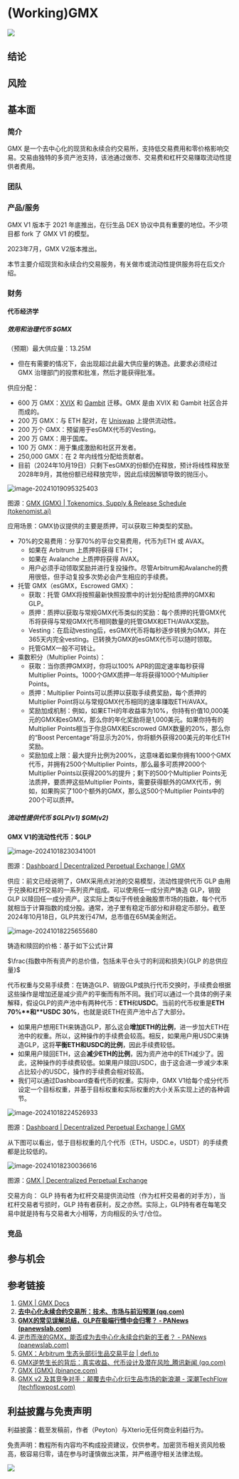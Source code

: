 # (Working)GMX

![](https://cdn.jsdelivr.net/gh/zey9991/mdpic/LYS%20Lab%E4%BB%8B%E7%BB%8D%E5%88%9D%E7%A8%BF_00.png)

## 结论

## 风险

## 基本面

### 简介

GMX 是一个去中心化的现货和永续合约交易所，支持低交易费用和零价格影响交易。交易由独特的多资产池支持，该池通过做市、交易费和杠杆交易赚取流动性提供者费用。

### 团队

### 产品/服务

GMX V1 版本于 2021 年底推出，在衍生品 DEX 协议中具有重要的地位。不少项目都 fork 了 GMX V1 的模型。

2023年7月，GMX V2版本推出。

本节主要介绍现货和永续合约交易服务，有关做市或流动性提供服务将在后文介绍。

### 财务

#### 代币经济学

##### **效用和治理代币 $GMX**

（预期）最大供应量：13.25M

- 但在有需要的情况下，会出现超过此最大供应量的铸造。此要求必须经过 GMX 治理部门的投票和批准，然后才能获得批准。

供应分配：

- 600 万 GMX：[XVIX](https://xvix.finance/) 和 [Gambit](https://gambit.financial/) 迁移。GMX 是由 XVIX 和 Gambit 社区合并而成的。
- 200 万 GMX：与 ETH 配对，在 [Uniswap](https://app.uniswap.org/#/swap?inputCurrency=ETH&outputCurrency=0xfc5A1A6EB076a2C7aD06eD22C90d7E710E35ad0a) 上提供流动性。
- 200 万个 GMX：预留用于esGMX代币的Vesting。
- 200 万 GMX：用于国库。
- 100 万 GMX：用于集成激励和社区开发者。
- 250,000 GMX：在 2 年内线性分配给贡献者。
- 目前（2024年10月19日）只剩下esGMX的份额仍在释放，预计将线性释放至2028年9月，其他份额已经释放完毕，因此后续因解锁导致的抛压小。

![image-20241019095325403](https://cdn.jsdelivr.net/gh/zey9991/mdpic/image-20241019095325403.png)

图源：[GMX (GMX) | Tokenomics, Supply & Release Schedule (tokenomist.ai)](https://tokenomist.ai/gmx)

应用场景：GMX协议提供的主要是质押，可以获取三种类型的奖励。

- 70%的交易费用：分享70%的平台交易费用，代币为ETH 或 AVAX。 
  - 如果在 Arbitrum 上质押将获得 ETH；
  - 如果在 Avalanche 上质押将获得 AVAX。
  - 用户必须手动领取奖励并进行复投操作。尽管Arbitrum和Avalanche的费用很低，但手动复投多次势必会产生相应的手续费。
- 托管 GMX（esGMX，Escrowed GMX）：
  - 获取：托管 GMX将按照最新快照投票中的计划分配给质押的GMX和GLP。
  - 质押：质押以获取与常规GMX代币类似的奖励：每个质押的托管GMX代币将获得与常规GMX代币相同数量的托管GMX和ETH/AVAX奖励。
  - Vesting：在启动vesting后，esGMX代币将每秒逐步转换为GMX，并在365天内完全vesting。已转换为GMX的esGMX代币可以随时领取。
  - 托管GMX一般不可转让。
- 乘数积分（Multiplier Points）：
  - 获取：当你质押GMX时，你将以100% APR的固定速率每秒获得Multiplier Points。1000个GMX质押一年将获得1000个Multiplier Points。
  - 质押：Multiplier Points可以质押以获取手续费奖励，每个质押的Multiplier Point将以与常规GMX代币相同的速率赚取ETH/AVAX。
  - 奖励加成机制：例如，如果ETH的年收益率为10%，你持有价值10,000美元的GMX和esGMX，那么你的年化奖励将是1,000美元。如果你持有的Multiplier Points相当于你总GMX和Escrowed GMX数量的20%，那么你的“Boost Percentage”将显示为20%，你将额外获得200美元的年化ETH奖励。
  - 奖励加成上限：最大提升比例为200%，这意味着如果你拥有1000个GMX代币，并拥有2500个Multiplier Points，那么最多可质押2000个Multiplier Points以获得200%的提升；剩下的500个Multiplier Points无法质押，要质押这些Multiplier Points，需要获得额外的GMX代币，例如，如果购买了100个额外的GMX，那么这500个Multiplier Points中的200个可以质押。

##### **流动性提供代币 $GLP(v1) \$GM(v2)**

**GMX V1的流动性代币：$GLP**

![image-20241018230341001](https://cdn.jsdelivr.net/gh/zey9991/mdpic/image-20241018230341001.png)

图源：[Dashboard | Decentralized Perpetual Exchange | GMX](https://app.gmx.io/#/dashboard)

供应：前文已经说明了，GMX采用点对池的交易模型，流动性提供代币 GLP 由用于兑换和杠杆交易的一系列资产组成。可以使用任一成分资产铸造 GLP，销毁 GLP 以赎回任一成分资产。这实际上类似于传统金融股票市场的指数，每个代币就相当于计算指数的成分股。通常，池子里有稳定币部分和非稳定币部分。截至2024年10月18日，GLP共发行47M，总市值在65M美金附近。

![image-20241018225655680](https://cdn.jsdelivr.net/gh/zey9991/mdpic/image-20241018225655680.png)

铸造和赎回的价格：基于如下公式计算

$\frac{指数中所有资产的总价值，包括未平仓头寸的利润和损失}{GLP 的总供应量}$

代币权重与交易手续费：在铸造GLP、销毁GLP或执行代币交换时，手续费会根据这些操作是增加还是减少资产的平衡而有所不同。我们可以通过一个具体的例子来解释，假设GLP的资产池中有两种代币：**ETH**和**USDC**。当前的代币权重是**ETH 70%\**和\**USDC 30%**，也就是说ETH在资产池中占了大部分。

- 如果用户想用ETH来铸造GLP，那么这会**增加ETH的比例**，进一步加大ETH在池中的权重。所以，这种操作的手续费会较高。相反，如果用户用USDC来铸造GLP，这将**平衡ETH和USDC的比例**，因此手续费较低。
- 如果用户赎回ETH，这会**减少ETH的比例**，因为资产池中的ETH减少了。因此，这种操作的手续费较低。如果用户赎回USDC，由于这会进一步减少本来占比较小的USDC，操作的手续费会相对较高。
- 我们可以通过Dashboard查看代币的权重。实际中，GMX V1给每个成分代币设定一个目标权重，并基于目标权重和实际权重的大小关系实现上述的各种调节。

![image-20241018224526933](https://cdn.jsdelivr.net/gh/zey9991/mdpic/image-20241018224526933.png)

图源：[Dashboard | Decentralized Perpetual Exchange | GMX](https://app.gmx.io/#/dashboard)

从下图可以看出，低于目标权重的几个代币（ETH，USDC.e，USDT）的手续费都是比较低的。

![image-20241018230036616](https://cdn.jsdelivr.net/gh/zey9991/mdpic/image-20241018230036616.png)

图源：[GMX | Decentralized Perpetual Exchange](https://app.gmx.io/#/buy_glp)

交易方向： GLP 持有者为杠杆交易提供流动性（作为杠杆交易者的对手方），当杠杆交易者亏损时，GLP 持有者获利，反之亦然。实际上，GLP持有者在每笔交易中就是持有与交易者大小相等，方向相反的头寸/仓位。





### 竞品

## 参与机会





## 参考链接

1. [GMX | GMX Docs](https://docs.gmx.io/docs/intro/)
2. [**去中心化永续合约交易所：技术、市场与前沿预测 (qq.com)**](https://mp.weixin.qq.com/s/LPiJYixkGyE0wbw2Xs6SMw)
3. **[GMX的常见误解总结，GLP在极端行情中会归零？ - PANews (panewslab.com)](https://www.panewslab.com/zh/articledetails/ievrx7b2.html)**
4. [逆市而涨的GMX，能否成为去中心化永续合约新的王者？ - PANews (panewslab.com)](https://www.panewslab.com/zh/articledetails/1643522822971920.html)
5. [GMX：Arbitrum 生态头部衍生品交易平台 | defi.to](https://www.defi.to/cn/gmx/)
6. [GMX逆势生长的背后：真实收益、代币设计及潜在风险_腾讯新闻 (qq.com)](https://new.qq.com/rain/a/20221011A03XWU00)
7. [GMX (GMX) (binance.com)](https://www.binance.com/zh-CN/research/projects/gmx)
8. [GMX v2 及其竞争对手：颠覆去中心化衍生品市场的新浪潮 - 深潮TechFlow (techflowpost.com)](https://www.techflowpost.com/article/detail_17141.html)

## 利益披露与免责声明

利益披露：截至发稿前，作者（Peyton）与Xterio无任何商业利益行为。

免责声明：教程所有内容均不构成投资建议，仅供参考。加密货币相关资风险极高，极容易归零，请在参与时谨慎做出决策，并严格遵守相关法律法规。

![](https://cdn.jsdelivr.net/gh/zey9991/mdpic/LYS%20Lab%E4%BB%8B%E7%BB%8D%E5%88%9D%E7%A8%BF_09.png)